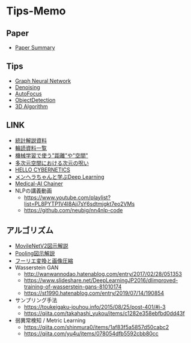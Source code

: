 # Tips-Memo

## Paper
* [Paper Summary](https://github.com/M-Mitsuki/Tips-Memo/issues?q=is%3Aissue+is%3Aclosed)
  
## Tips
* [Graph Neural Network](https://github.com/M-Mitsuki/Tips-Memo/tree/master/GNN)
* [Denoising](https://github.com/M-Mitsuki/Tips-Memo/tree/master/Denoising)
* [AutoFocus](https://github.com/M-Mitsuki/Tips-Memo/tree/master/AutoFocus)
* [ObjectDetection](https://github.com/M-Mitsuki/Tips-Memo/tree/master/ObjectDetection)
* [3D Algorithm](https://github.com/M-Mitsuki/Tips-Memo/tree/master/3D-Algorithm)

## LINK
* [統計解説資料](https://gwthomas.github.io/docs/math4ml.pdf)
* [輪読資料一覧](https://deeplearning.jp/seminar/)
* [機械学習で使う"距離"や"空間"](https://www.procrasist.com/entry/23-distance)
* [多次元空間における次元の呪い](https://windfall.hatenablog.com/entry/2015/07/02/084623)
* [HELLO CYBERNETICS](https://www.hellocybernetics.tech/)
* [メンヘラちゃんと学ぶDeep Learning](http://deeplearning.hatenablog.com/entry/menhera_chan)
* [Medical-AI Chainer](https://japan-medical-ai.github.io/medical-ai-course-materials/index.html)
* NLPの講義動画   
  * <https://www.youtube.com/playlist?list=PL8PYTP1V4I8Ajj7sY6sdtmjgkt7eo2VMs>   
  * <https://github.com/neubig/nn4nlp-code>  

## アルゴリズム
* [MovileNetV2図示解説](https://qiita.com/yu4u/items/dc26d220e85279e76157)
* [Pooling図示解説](https://qiita.com/yu4u/items/5cbe9db166a5d72f9eb8)
* [フーリエ変換と画像圧縮](https://www.slideshare.net/ginrou799/ss-46355460)
* Wasserstein GAN   
  * <http://wanwannodao.hatenablog.com/entry/2017/02/28/051353>   
  * <https://www.slideshare.net/DeepLearningJP2016/dlimproved-training-of-wasserstein-gans-81010174>   
  * <https://st1990.hatenablog.com/entry/2019/07/14/190854>
* サンプリング手法   
  * <https://toukeigaku-jouhou.info/2015/08/25/post-401/#i-3>   
  * <https://qiita.com/takahashi_yukou/items/c1282e358ebfbd0dd43f>
* 弱異常検知 / Metric Learning   
  * <https://qiita.com/shinmura0/items/1af83f5a5857d50cabc2>   
  * <https://qiita.com/yu4u/items/078054dfb5592cbb80cc>
